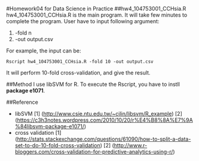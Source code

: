 #Homework04 for Data Science in Practice
##hw4\_104753001\_CCHsia.R
hw4\_104753001\_CCHsia.R is the main program. It will take few minutes to complete the program. User have to input following argument:

1. -fold n
2. -out output.csv

For example, the input can be: 

	Rscript hw4_104753001_CCHsia.R -fold 10 -out output.csv

It will perform 10-fold cross-validation, and give the result.

##Method
I use libSVM for R. To execute the Rscript, you have to instll **package e1071**.

##Reference
- libSVM [1] (http://www.csie.ntu.edu.tw/~cjlin/libsvm/R_example)
[2] (https://c3h3notes.wordpress.com/2010/10/20/r%E4%B8%8A%E7%9A%84libsvm-package-e1071/)
- cross validation [1] (http://stats.stackexchange.com/questions/61090/how-to-split-a-data-set-to-do-10-fold-cross-validation)
[2] (http://www.r-bloggers.com/cross-validation-for-predictive-analytics-using-r/)
